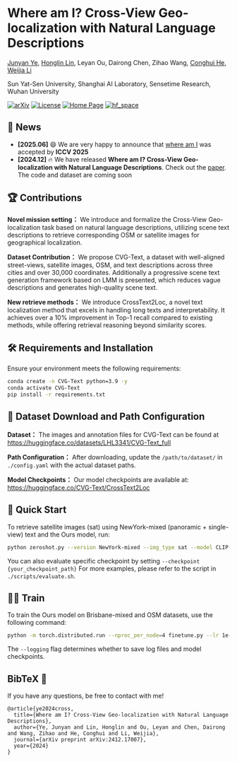 # Where am I? Cross-View Geo-localization with Natural Language Descriptions

[Junyan Ye](https://yejy53.github.io/), [Honglin Lin](https://lhl3341.github.io/), Leyan Ou, Dairong Chen, Zihao Wang,  [Conghui He](https://conghui.github.io/), [Weijia Li](https://liweijia.github.io/)

Sun Yat-Sen University, Shanghai AI Laboratory, Sensetime Research, Wuhan University


[![arXiv](https://img.shields.io/badge/Arxiv-2410.02761-b31b1b.svg?logo=arXiv)]([https://arxiv.org/abs/2410.02761](https://arxiv.org/abs/2412.17007)) 
[![License](https://img.shields.io/badge/License-Apache%202.0-yellow)](https://github.com/zhipeixu/FakeShield/blob/main/LICENSE) 
[![Home Page](https://img.shields.io/badge/Project_Page-CVG-Text.svg)](https://yejy53.github.io/CVG-Text/)
[![hf_space](https://img.shields.io/badge/🤗-Huggingface%20Checkpoint-blue.svg)](https://huggingface.co/CVG-Text/CrossText2Loc)

<!--
**CVG-Text/CVG-Text** is a ✨ _special_ ✨ repository because its `README.md` (this file) appears on your GitHub profile.
[![hf_space](https://img.shields.io/badge/🤗-Huggingface%20Checkpoint-blue.svg)](https://huggingface.co/datasets/CVG-Text/CVG-Text)
Here are some ideas to get you started:

- 🔭 I’m currently working on ...
- 🌱 I’m currently learning ...
- 👯 I’m looking to collaborate on ...
- 🤔 I’m looking for help with ...
- 💬 Ask me about ...
- 📫 How to reach me: ...
- 😄 Pronouns: ...
- ⚡ Fun fact: ...
[![Hits](https://hits.seeyoufarm.com/api/count/incr/badge.svg?url=https%3A%2F%2Fgithub.com%2Fzhipeixu%2FFakeShield&count_bg=%2379C83D&title_bg=%23555555&icon=&icon_color=%23E7E7E7&title=hits&edge_flat=false)](https://hits.seeyoufarm.com)
[https://huggingface.co/CVG-Text/CVG-Text](https://huggingface.co/datasets/CVG-Text/CVG-Text)
[https://huggingface.co/CVG-Text/CrossText2Loc](https://huggingface.co/CVG-Text/CrossText2Loc)

-->



## 📰 News
* **[2025.06]**  😄 We are very happy to announce that [where am I](https://arxiv.org/abs/2412.17007) was accepted by **ICCV 2025**
* **[2024.12]**  🔥 We have released **Where am I? Cross-View Geo-localization with Natural Language Descriptions**. Check out the [paper](https://arxiv.org/abs/2412.17007). The code and dataset are coming soon




## 🏆 Contributions

**Novel mission setting：** We introduce and formalize the Cross-View Geo-localization task based on natural language descriptions, utilizing scene text descriptions to retrieve corresponding OSM or satellite images for geographical localization.

**Dataset Contribution：** We propose CVG-Text, a dataset with well-aligned street-views, satellite images, OSM, and text descriptions across three cities and over 30,000 coordinates. Additionally a progressive scene text generation framework based on LMM is presented, which reduces vague descriptions and generates high-quality scene text.

**New retrieve methods：** We introduce CrossText2Loc, a novel text localization method that excels in handling long texts and interpretability. It achieves over a 10\% improvement in Top-1 recall compared to existing methods, while offering retrieval reasoning beyond similarity scores.


## 🛠️ Requirements and Installation

Ensure your environment meets the following requirements:

```bash
conda create -n CVG-Text python=3.9 -y
conda activate CVG-Text
pip install -r requirements.txt
```

## 🤗 Dataset Download and Path Configuration

**Dataset：** The images and annotation files for CVG-Text can be found at https://huggingface.co/datasets/LHL3341/CVG-Text_full

**Path Configuration：** After downloading, update the `/path/to/dataset/` in `./config.yaml` with the actual dataset paths.

**Model Checkpoints：** Our model checkpoints are available at: https://huggingface.co/CVG-Text/CrossText2Loc
## 🚀 Quick Start
To retrieve satellite images (sat) using NewYork-mixed (panoramic + single-view) text and the Ours model, run:
```bash
python zeroshot.py --version NewYork-mixed --img_type sat --model CLIP-L/14@336 --expand
```
You can also evaluate specific checkpoint by setting `--checkpoint {your_checkpoint_path}`
For more examples, please refer to the script in `./scripts/evaluate.sh`.

## 🏋️‍♂️ Train
To train the Ours model on Brisbane-mixed and OSM datasets, use the following command:
```bash
python -m torch.distributed.run --nproc_per_node=4 finetune.py --lr 1e-5 --batch_size 128 --epochs 40 --version Brisbane-mixed --model CLIP-L/14@336 --expand --img_type sat --logging
```
The `--logging` flag determines whether to save log files and model checkpoints.

## BibTeX 🙏

If you have any questions, be free to contact with me! 
```
@article{ye2024cross,
  title={Where am I? Cross-View Geo-localization with Natural Language Descriptions},
  author={Ye, Junyan and Lin, Honglin and Ou, Leyan and Chen, Dairong and Wang, Zihao and He, Conghui and Li, Weijia},
  journal={arXiv preprint arXiv:2412.17007},
  year={2024}
}
```


